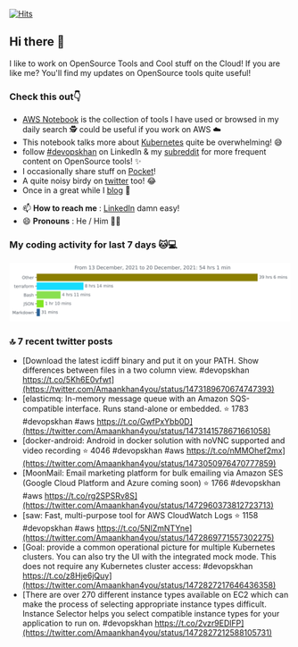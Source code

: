 [![Hits](https://hits.seeyoufarm.com/api/count/incr/badge.svg?url=https%3A%2F%2Fgithub.com%2Fakhan4u%2Fhit-counter&count_bg=%2379C83D&title_bg=%23555555&icon=&icon_color=%23E7E7E7&title=visits&edge_flat=false)](https://hits.seeyoufarm.com)

## Hi there 👋

I like to work on OpenSource Tools and Cool stuff on the Cloud! If you are like me? You'll find my updates on OpenSource tools quite useful!

### Check this out👇

* [AWS Notebook](https://histre.com/public/notebooks/dnllyanu/aws/) is the collection of tools I have used or browsed in my daily search 🕵️ could be useful if you work on AWS ☁️
* This notebook talks more about [Kubernetes](https://histre.com/public/notebooks/6uxdvo3y/kubernetes/) quite be overwhelming! 😅
* follow [#devopskhan](https://www.linkedin.com/feed/hashtag/devopskhan/) on LinkedIn & my [subreddit](https://www.reddit.com/r/devopskhan/) for more frequent content on OpenSource tools! ✨
* I occasionally share stuff on [Pocket](https://getpocket.com/@ej6g8d1dp2829A16a9Tf5d4T6bAMp3d8791rejDe86yem3bm4e14ex4fT4dluk29)!
* A quite noisy birdy on [twitter](https://twitter.com/Amaankhan4you) too! 😂
* Once in a great while I [blog](https://linuxparrot.com/) 😬


- 📫 **How to reach me** : [LinkedIn](https://www.linkedin.com/in/amaan-khan-linux-ninja) damn easy!
- 😄 **Pronouns** : He / Him 🤷‍♂️

### My coding activity for last 7 days 🐱💻

<img src="https://github.com/akhan4u/akhan4u/blob/main/images/stat.svg" alt="Amaan's Wakatime Activity!"/>

### 🔝 7 recent twitter posts
<!-- DEVDOJO:START -->
- [Download the latest icdiff binary and put it on your PATH. Show differences between files in a two column view. #devopskhan https://t.co/5Kh6E0vfwt](https://twitter.com/Amaankhan4you/status/1473189670674747393)
- [elasticmq: In-memory message queue with an Amazon SQS-compatible interface. Runs stand-alone or embedded.
⭐️ 1783
#devopskhan #aws
https://t.co/GwfPxYbb0D](https://twitter.com/Amaankhan4you/status/1473141578671661058)
- [docker-android: Android in docker solution with noVNC supported and video recording
⭐️ 4046
#devopskhan #aws
https://t.co/nMMOhef2mx](https://twitter.com/Amaankhan4you/status/1473050976470777859)
- [MoonMail: Email marketing platform for bulk emailing via Amazon SES &lpar;Google Cloud Platform and Azure coming soon&rpar;
⭐️ 1766
#devopskhan #aws
https://t.co/rg2SPSRv8S](https://twitter.com/Amaankhan4you/status/1472960373812723713)
- [saw: Fast, multi-purpose tool for AWS CloudWatch Logs
⭐️ 1158
#devopskhan #aws
https://t.co/5NlZmNTYne](https://twitter.com/Amaankhan4you/status/1472869771557302275)
- [Goal: provide a common operational picture for multiple Kubernetes clusters. You can also try the UI with the integrated mock mode. This does not require any Kubernetes cluster access: #devopskhan https://t.co/z8Hje6jQuy](https://twitter.com/Amaankhan4you/status/1472827217646436358)
- [There are over 270 different instance types available on EC2 which can make the process of selecting appropriate instance types difficult. Instance Selector helps you select compatible instance types for your application to run on. #devopskhan https://t.co/2vzr9EDlFP](https://twitter.com/Amaankhan4you/status/1472827212588105731)
<!-- DEVDOJO:END -->

<!-- ![Amaan's GitHub stats](https://github-readme-stats.vercel.app/api?username=akhan4u&count_private=true&show_icons=true&hide=contribs) -->
